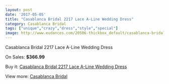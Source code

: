 ```yaml
---
layout: post
date: '2017-05-05'
title: "Casablanca Bridal 2217 Lace A-Line Wedding Dress"
category: Casablanca Bridal
tags: ["unique","crazy","dress","style","special"]
image: http://www.eudances.com/20506-thickbox_default/casablanca-bridal-2217-lace-a-line-wedding-dress.jpg
---
```

Casablanca Bridal 2217 Lace A-Line Wedding Dress

On Sales: **$366.99**
<a href="https://www.eudances.com/en/casablanca-bridal/6158-casablanca-bridal-2217-lace-a-line-wedding-dress.html"><amp-img layout="responsive" width="600" height="600" src="//www.eudances.com/20506-thickbox_default/casablanca-bridal-2217-lace-a-line-wedding-dress.jpg" alt="Casablanca Bridal 2217 Lace A-Line Wedding Dress 0" /></a>
<a href="https://www.eudances.com/en/casablanca-bridal/6158-casablanca-bridal-2217-lace-a-line-wedding-dress.html"><amp-img layout="responsive" width="600" height="600" src="//www.eudances.com/20508-thickbox_default/casablanca-bridal-2217-lace-a-line-wedding-dress.jpg" alt="Casablanca Bridal 2217 Lace A-Line Wedding Dress 1" /></a>
<a href="https://www.eudances.com/en/casablanca-bridal/6158-casablanca-bridal-2217-lace-a-line-wedding-dress.html"><amp-img layout="responsive" width="600" height="600" src="//www.eudances.com/20507-thickbox_default/casablanca-bridal-2217-lace-a-line-wedding-dress.jpg" alt="Casablanca Bridal 2217 Lace A-Line Wedding Dress 2" /></a>

Buy it: [Casablanca Bridal 2217 Lace A-Line Wedding Dress](https://www.eudances.com/en/casablanca-bridal/6158-casablanca-bridal-2217-lace-a-line-wedding-dress.html "Casablanca Bridal 2217 Lace A-Line Wedding Dress")

View more: [Casablanca Bridal](https://www.eudances.com/en/4-casablanca-bridal "Casablanca Bridal")